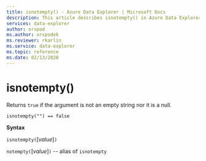 ```yaml
---
title: isnotempty() - Azure Data Explorer | Microsoft Docs
description: This article describes isnotempty() in Azure Data Explorer.
services: data-explorer
author: orspod
ms.author: orspodek
ms.reviewer: rkarlin
ms.service: data-explorer
ms.topic: reference
ms.date: 02/13/2020
---
```

# isnotempty()

Returns `true` if the argument is not an empty string nor it is a null.

```kusto
isnotempty("") == false
```

**Syntax**

`isnotempty(`[*value*]`)`

`notempty(`[*value*]`)` -- alias of `isnotempty`